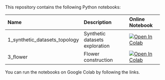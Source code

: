 This repository contains the following Python notebooks:

Name | Description | Online Notebook
:----|:------------|:----------------
1_synthetic_datasets_topology | Synthetic datasets exploration | [![Open In Colab](https://colab.research.google.com/assets/colab-badge.svg)](https://colab.research.google.com/github/mualal/notebooks-source/blob/master/1_synthetic_datasets_topology.ipynb)
3_flower | Flower construction | [![Open In Colab](https://colab.research.google.com/assets/colab-badge.svg)](https://colab.research.google.com/github/mualal/notebooks-source/blob/master/3_flower.ipynb)


You can run the notebooks on Google Colab by following the links.
